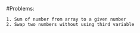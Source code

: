 #Problems:

    1. Sum of number from array to a given number 
    2. Swap two numbers without using third variable